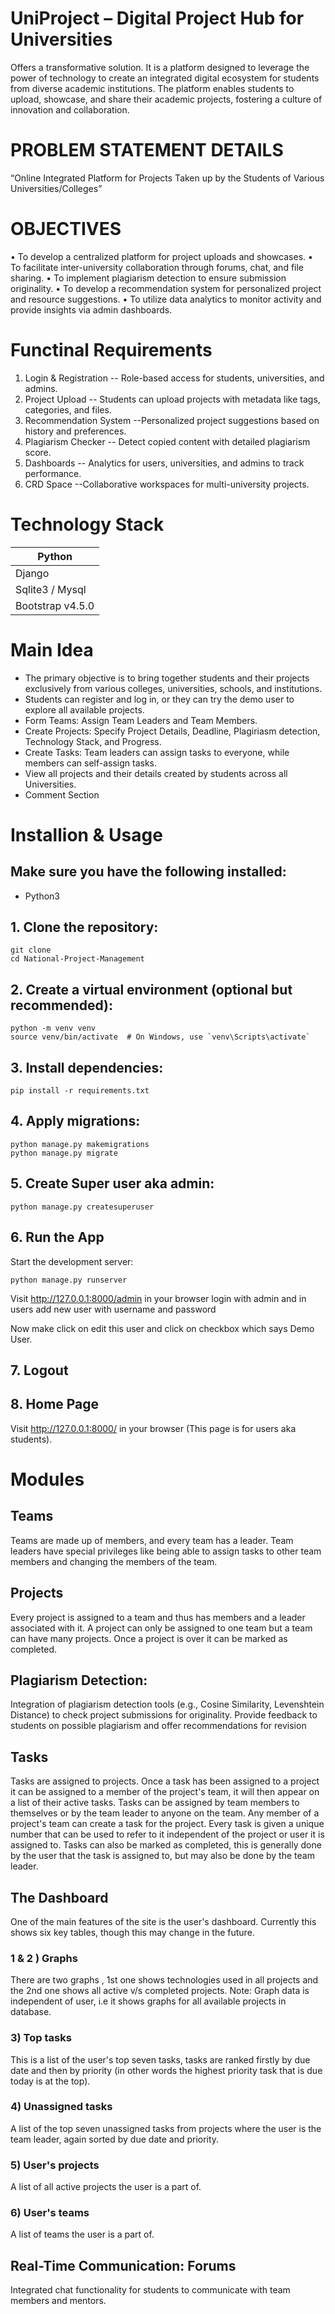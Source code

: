 # UniProject – Digital Project Hub for Universities 
Offers a transformative solution. 
It is a platform designed to leverage the power of technology to create an integrated digital ecosystem for students from diverse academic institutions. 
The platform enables students to upload, showcase, and share their academic projects, fostering a culture of innovation and collaboration.

# PROBLEM STATEMENT DETAILS

   “Online Integrated Platform for Projects Taken up by the Students of Various Universities/Colleges” 

# OBJECTIVES 
• To develop a centralized platform for project uploads and showcases. 
• To facilitate inter-university collaboration through forums, chat, and file sharing. 
• To implement plagiarism detection to ensure submission originality. 
• To develop a recommendation system for personalized project and resource suggestions. 
• To utilize data analytics to monitor activity and provide insights via admin dashboards. 

# Functinal Requirements
1. Login & Registration -- Role-based access for students, universities, and admins. 
2. Project Upload -- Students can upload projects with metadata like tags, categories, and files. 
3. Recommendation System --Personalized project suggestions based on history and preferences.
4. Plagiarism Checker -- Detect copied content with detailed plagiarism score. 
5. Dashboards -- Analytics for users, universities, and admins to track performance. 
6. CRD Space --Collaborative workspaces for multi-university projects.

# Technology Stack
| Python |
|--------|
| Django|
|Sqlite3 / Mysql|
|Bootstrap v4.5.0|

# Main Idea
- The primary objective is to bring together students and their projects exclusively from various colleges, universities, schools, and institutions.
- Students can register and log in, or they can try the demo user to explore all available projects.
- Form Teams: Assign Team Leaders and Team Members.
- Create Projects: Specify Project Details, Deadline, Plagiriasm detection, Technology Stack, and Progress.
- Create Tasks: Team leaders can assign tasks to everyone, while members can self-assign tasks.
- View all projects and their details created by students across all Universities.
- Comment Section


# Installion & Usage
## Make sure you have the following installed:
- Python3

## 1. **Clone the repository:**
   ```
   git clone 
   cd National-Project-Management
   ```
## 2. Create a virtual environment (optional but recommended):
```
python -m venv venv
source venv/bin/activate  # On Windows, use `venv\Scripts\activate`
```
## 3. Install dependencies:
```
pip install -r requirements.txt
```
## 4. Apply migrations:
```
python manage.py makemigrations
python manage.py migrate
```
## 5. Create Super user aka admin:
```
python manage.py createsuperuser
```
## 6. Run the App
Start the development server:
```
python manage.py runserver
```
Visit http://127.0.0.1:8000/admin in your browser login with admin and in users add new user with username and password 

Now make click on edit this user and click on checkbox which says Demo User.
## 7. Logout 
## 8. Home Page
Visit http://127.0.0.1:8000/ in your browser (This page is for users aka students).


# Modules

## Teams
Teams are made up of members, and every team has a leader. Team leaders have
special privileges like being able to assign tasks to other team members and
changing the members of the team. 

## Projects
Every project is assigned to a team and thus has members and a leader associated
with it. A project can only be assigned to one team but a team can have many
projects. Once a project is over it can be marked as completed.

## Plagiarism Detection: 
Integration of plagiarism detection tools (e.g., Cosine Similarity, Levenshtein Distance) to 
check project submissions for originality. 
Provide feedback to students on possible plagiarism and offer recommendations for revision 
 
## Tasks
Tasks are assigned to projects. Once a task has been assigned to a project it
can be assigned to a member of the project's team, it will then appear on a list
of their active tasks. Tasks can be assigned by team members to themselves or by
the team leader to anyone on the team. Any member of a project's team can create
a task for the project. Every task is given a unique number that can be used to
refer to it independent of the project or user it is assigned to. Tasks can also
be marked as completed, this is generally done by the user that the task is
assigned to, but may also be done by the team leader.

## The Dashboard
One of the main features of the site is the user's dashboard.
Currently this shows six key tables, though this may change in the
future.

### 1 & 2 ) Graphs
There are two graphs , 1st one shows technologies used in all projects and the 2nd one shows all active v/s completed projects.
Note: Graph data is independent of user, i.e it shows graphs for all available projects in database.

### 3) Top tasks
This is a list of the user's top seven tasks, tasks are ranked firstly by due
date and then by priority (in other words the highest priority task that is due
today is at the top).

### 4) Unassigned tasks
A list of the top seven unassigned tasks from projects where the user is the
team leader, again sorted by due date and priority.

### 5) User's projects
A list of all active projects the user is a part of.

### 6) User's teams
A list of teams the user is a part of.

## Real-Time Communication: Forums
Integrated chat functionality for students to communicate with team members and mentors.
